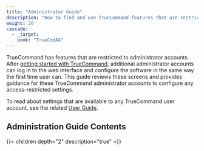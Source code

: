 ```yaml
---
title: "Administrator Guide"
description: "How to find and use TrueCommand features that are restricted to administrator accounts."
weight: 20
cascade:
  - _target:
    book: "TrueCmdAG"
---
```


TrueCommand has features that are restricted to administrator accounts.
After [getting started with TrueCommand](www.google.com), additional administrator accounts can log in to the web interface and configure the software in the same way the first time user can.
This guide reviews these screens and provides guidance for these TrueCommand administrator accounts to configure any access-restricted settings.

To read about settings that are available to any TrueCommand user account, see the related [User Guide](www.google.com).

## Administration Guide Contents

{{< children depth="2" description="true" >}}
